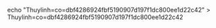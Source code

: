 echo "Thuylinh=co=dbf4286924fbf5190907d197f1dc800ee1d22c42" > Thuylinh=co=dbf4286924fbf5190907d197f1dc800ee1d22c42